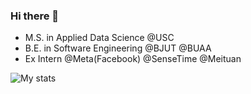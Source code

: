 ### Hi there 👋
- M.S. in Applied Data Science @USC
- B.E. in Software Engineering @BJUT @BUAA
- Ex Intern @Meta(Facebook) @SenseTime @Meituan

![My stats](https://github-readme-stats.vercel.app/api?username=xuyangwang0825)
